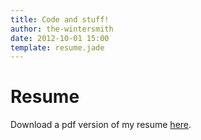 ```yaml
---
title: Code and stuff!
author: the-wintersmith
date: 2012-10-01 15:00
template: resume.jade
---
```

# Resume</br>

<object data= 
"./harquail_resume.pdf#toolbar=0&navpanes=0&scrollbar=0" 
                width="700"
                height="1000"> 
        </object> 

Download a pdf version of my resume [here](harquail_resume.pdf).